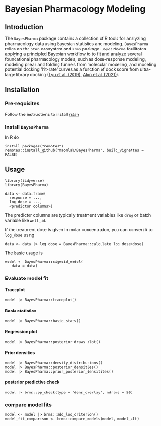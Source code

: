# Bayesian Pharmacology Modeling

Introduction
------------
The `BayesPharma` package contains a collection of R tools for analyzing pharmacology data using Bayesian statistics and modeling. `BayesPharma` relies on the `stan` ecosystem and `brms` package. `BayesPharma` facilitates applying a principled Bayesian workflow to to fit and analyze several foundational pharmacology models, such as dose-response modeling, modeling pnear and folding funnels from molecular modeling, and modeling potential docking 'hit-rate' curves as a function of dock score from ultra-large library docking ([Lyu et al. (2019)](https://www.nature.com/articles/s41586-019-0917-9), [Alon et al. (2021)](https://www.nature.com/articles/s41586-021-04175-x)). 

Installation
------------

### Pre-requisites
Follow the instructions to install [rstan](https://github.com/stan-dev/rstan/wiki/RStan-Getting-Started)

### Install `BayesPharma`
In R do
```{r}
install.packages("remotes")
remotes::install_github("maomlab/BayesPharma", build_vignettes = FALSE)
```

Usage
-----
```{r}
library(tidyverse)
library(BayesPharma)

data <- data.frame(
  response = ...,
  log_dose = ...,
  <predictor columns>)
```
The predictor columns are typically treatment variables like `drug` or batch
variable like `well_id`.

If the treatment dose is given in molar concentration, you can convert it to
`log_dose` using

```{r}
data <- data |> log_dose = BayesPharma::calculate_log_dose(dose)
```

The basic usage is

```{r}
model <- BayesPharma::sigmoid_model(
   data = data)
```
### Evaluate model fit

#### Traceplot
```{r}
model |> BayesPharma::traceplot()
```
#### Basic statistics
```{r}
model |> BayesPharma::basic_stats()
```
#### Regression plot
```{r}
model |> BayesPharma::posterior_draws_plot()
```
#### Prior densities
```{r}
model |> BayesPharma::density_distributions()
model |> BayesPharma::posterior_densities()
model |> BayesPharma::prior_posterior_densitites()
```
#### posterior predictive check
```{r}
model |> brms::pp_check(type = "dens_overlay", ndraws = 50)
```

### compare model fits
```{r}
model <- model |> brms::add_loo_criterion()
model_fit_comparison <- brms::compare_models(model, model_alt)
```



